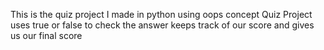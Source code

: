 This is the quiz project I made in python using oops concept 
Quiz Project uses true or false to check the answer keeps track of our score and gives us our final score 
